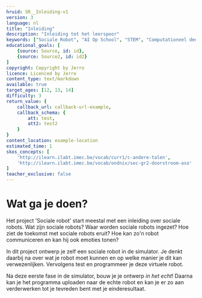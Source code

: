 ```yaml
---
hruid: SR__Inleiding-v1
version: 3
language: nl
title: "Inleiding"
description: "Inleiding tot het leerspoor"
keywords: ["Sociale Robot", "AI Op School", "STEM", "Computationeel denken", "Grafisch programmeren"]
educational_goals: [
    {source: Source, id: id}, 
    {source: Source2, id: id2}
]
copyright: Copyright by Jerro
licence: Licenced by Jerro
content_type: text/markdown
available: true
target_ages: [12, 13, 14]
difficulty: 3
return_value: {
    callback_url: callback-url-example,
    callback_schema: {
        att: test,
        att2: test2
    }
}
content_location: example-location
estimated_time: 1
skos_concepts: [
    'http://ilearn.ilabt.imec.be/vocab/curr1/c-andere-talen', 
    'http://ilearn.ilabt.imec.be/vocab/ondniv/sec-gr2-doorstroom-aso'
]
teacher_exclusive: false
---
```


# Wat ga je doen?

Het project 'Sociale robot' start meestal met een inleiding over sociale robots. Wat zijn sociale robots? Waar worden sociale robots ingezet? Hoe ziet de toekomst met sociale robots eruit? Hoe kan zo'n robot communiceren en kan hij ook emoties tonen?

In dit project ontwerp je zelf een sociale robot in de simulator. Je denkt daarbij na over wat je robot moet kunnen en op welke manier je dit  kan verwezenlijken. Vervolgens test en programmeer je deze virtuele robot.

Na deze eerste fase in de simulator, bouw je je ontwerp *in het echt*! Daarna kan je het programma uploaden naar de echte robot en kan je er zo aan verderwerken tot je tevreden bent met je einderesultaat.
